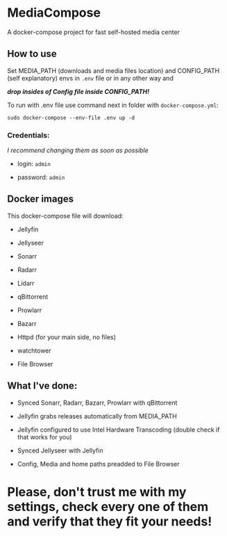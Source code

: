 # MediaCompose

A docker-compose project for fast self-hosted media center

## How to use

Set MEDIA_PATH (downloads and media files location) and CONFIG_PATH (self explanatory) envs in `.env` file or in any other way and

**_drop insides of Config file inside CONFIG_PATH!_**

To run with .env file use command next in folder with `docker-compose.yml`:

`sudo docker-compose --env-file .env up -d`

### Credentials:

_I recommend changing them as soon as possible_

- login: `admin`

- password: `admin`

## Docker images

This docker-compose file will download:

- Jellyfin

- Jellyseer

- Sonarr

- Radarr

- Lidarr

- qBittorrent

- Prowlarr

- Bazarr

- Httpd (for your main side, no files)

- watchtower

- File Browser

## What I've done:

- Synced Sonarr, Radarr, Bazarr, Prowlarr with qBittorrent

- Jellyfin grabs releases automatically from MEDIA_PATH

- Jellyfin configured to use Intel Hardware Transcoding (double check if that works for you)

- Synced Jellyseer with Jellyfin

- Config, Media and home paths preadded to File Browser

# Please, don't trust me with my settings, check every one of them and verify that they fit your needs!
